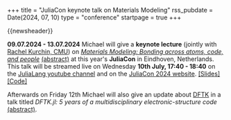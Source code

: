 +++
title       = "JuliaCon keynote talk on Materials Modeling"
rss_pubdate = Date(2024, 07, 10)
type        = "conference"
startpage   = true
+++

{{newsheader}}

**09.07.2024 - 13.07.2024**
Michael will give a **keynote lecture**
(jointly with [Rachel Kurchin, CMU](https://engineering.cmu.edu/directory/bios/kurchin-rachel.html)) on
[*Materials Modeling: Bonding across atoms, code, and people*](https://michael-herbst.com/slides/juliacon2024)
[(abstract)](https://juliacon.org/2024/keynotes/#materials_modeling_bonding_across_atoms_code_and_people)
at this year's **JuliaCon** in Eindhoven, Netherlands.
This talk will be streamed live on Wednesday **10th July, 17:40 - 18:40** on the
[JuliaLang youtube channel](https://www.youtube.com/channel/UC9IuUwwE2xdjQUT_LMLONoA)
and on the [JuliaCon 2024 website](https://juliacon.org/2024/).
[[Slides]](https://michael-herbst.com/slides/juliacon2024)
[[Code]](https://github.com/mfherbst/juliamolsim-demo)

Afterwards on Friday 12th Michael will also give an update about [DFTK](https://dftk.org)
in a talk titled *DFTK.jl: 5 years of a multidisciplinary electronic-structure code*
[(abstract)](https://pretalx.com/juliacon2024/talk/WRQE3H/).
